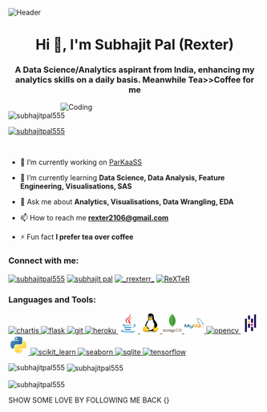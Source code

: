 ![Header](./github-header-image-2.png)
<h1 align="center">Hi 👋, I'm Subhajit Pal (Rexter)</h1>
<h3 align="center">A Data Science/Analytics aspirant from India, enhancing my analytics skills on a daily basis. Meanwhile Tea>>Coffee for me</h3>
<img align="right" alt="Coding" width="400" src="https://www.google.com/imgres?imgurl=https%3A%2F%2Findoanalytica.com%2Fstatic%2Fimages%2Fdata-science-2.gif&imgrefurl=https%3A%2F%2Findoanalytica.com%2Fdata-science%2F&tbnid=IA-aRpasDaggTM&vet=12ahUKEwjstr3di6D8AhXTjtgFHUMqBn4QMygZegUIARDCAg..i&docid=czKCCTgzLb7ltM&w=640&h=640&q=data%20scientist%20animated%20image%20gif&client=safari&ved=2ahUKEwjstr3di6D8AhXTjtgFHUMqBn4QMygZegUIARDCAg>


<p align="left"> <img src="https://komarev.com/ghpvc/?username=subhajitpal555&label=Profile%20views&color=0e75b6&style=flat" alt="subhajitpal555" /> </p>

<p align="left"> <a href="https://github.com/ryo-ma/github-profile-trophy"><img src="https://github-profile-trophy.vercel.app/?username=subhajitpal555" alt="subhajitpal555" /></a> </p>

<p align="left"> <a href="https://twitter.com/" target="blank"><img src="https://img.shields.io/twitter/follow/?logo=twitter&style=for-the-badge" alt="" /></a> </p>

- 🔭 I’m currently working on [ParKaaSS](https://github.com/SubhajitPal555/ParKaaSS)

- 🌱 I’m currently learning **Data Science, Data Analysis, Feature Engineering, Visualisations, SAS**

- 💬 Ask me about **Analytics, Visualisations, Data Wrangling, EDA**

- 📫 How to reach me **rexter2106@gmail.com**

- ⚡ Fun fact **I prefer tea over coffee**

<h3 align="left">Connect with me:</h3>
<p align="left">
<a href="https://linkedin.com/in/subhajitpal555" target="blank"><img align="center" src="https://raw.githubusercontent.com/rahuldkjain/github-profile-readme-generator/master/src/images/icons/Social/linked-in-alt.svg" alt="subhajitpal555" height="30" width="40" /></a>
<a href="https://fb.com/subhajit pal" target="blank"><img align="center" src="https://raw.githubusercontent.com/rahuldkjain/github-profile-readme-generator/master/src/images/icons/Social/facebook.svg" alt="subhajit pal" height="30" width="40" /></a>
<a href="https://instagram.com/_rrexterr_" target="blank"><img align="center" src="https://raw.githubusercontent.com/rahuldkjain/github-profile-readme-generator/master/src/images/icons/Social/instagram.svg" alt="_rrexterr_" height="30" width="40" /></a>
<a href="https://discord.gg/ReXTeR" target="blank"><img align="center" src="https://raw.githubusercontent.com/rahuldkjain/github-profile-readme-generator/master/src/images/icons/Social/discord.svg" alt="ReXTeR" height="30" width="40" /></a>
</p>

<h3 align="left">Languages and Tools:</h3>
<p align="left"> <a href="https://www.chartjs.org" target="_blank" rel="noreferrer"> <img src="https://www.chartjs.org/media/logo-title.svg" alt="chartjs" width="40" height="40"/> </a> <a href="https://flask.palletsprojects.com/" target="_blank" rel="noreferrer"> <img src="https://www.vectorlogo.zone/logos/pocoo_flask/pocoo_flask-icon.svg" alt="flask" width="40" height="40"/> </a> <a href="https://git-scm.com/" target="_blank" rel="noreferrer"> <img src="https://www.vectorlogo.zone/logos/git-scm/git-scm-icon.svg" alt="git" width="40" height="40"/> </a> <a href="https://heroku.com" target="_blank" rel="noreferrer"> <img src="https://www.vectorlogo.zone/logos/heroku/heroku-icon.svg" alt="heroku" width="40" height="40"/> </a> <a href="https://www.java.com" target="_blank" rel="noreferrer"> <img src="https://raw.githubusercontent.com/devicons/devicon/master/icons/java/java-original.svg" alt="java" width="40" height="40"/> </a> <a href="https://www.linux.org/" target="_blank" rel="noreferrer"> <img src="https://raw.githubusercontent.com/devicons/devicon/master/icons/linux/linux-original.svg" alt="linux" width="40" height="40"/> </a> <a href="https://www.mongodb.com/" target="_blank" rel="noreferrer"> <img src="https://raw.githubusercontent.com/devicons/devicon/master/icons/mongodb/mongodb-original-wordmark.svg" alt="mongodb" width="40" height="40"/> </a> <a href="https://www.mysql.com/" target="_blank" rel="noreferrer"> <img src="https://raw.githubusercontent.com/devicons/devicon/master/icons/mysql/mysql-original-wordmark.svg" alt="mysql" width="40" height="40"/> </a> <a href="https://opencv.org/" target="_blank" rel="noreferrer"> <img src="https://www.vectorlogo.zone/logos/opencv/opencv-icon.svg" alt="opencv" width="40" height="40"/> </a> <a href="https://pandas.pydata.org/" target="_blank" rel="noreferrer"> <img src="https://raw.githubusercontent.com/devicons/devicon/2ae2a900d2f041da66e950e4d48052658d850630/icons/pandas/pandas-original.svg" alt="pandas" width="40" height="40"/> </a> <a href="https://www.python.org" target="_blank" rel="noreferrer"> <img src="https://raw.githubusercontent.com/devicons/devicon/master/icons/python/python-original.svg" alt="python" width="40" height="40"/> </a> <a href="https://scikit-learn.org/" target="_blank" rel="noreferrer"> <img src="https://upload.wikimedia.org/wikipedia/commons/0/05/Scikit_learn_logo_small.svg" alt="scikit_learn" width="40" height="40"/> </a> <a href="https://seaborn.pydata.org/" target="_blank" rel="noreferrer"> <img src="https://seaborn.pydata.org/_images/logo-mark-lightbg.svg" alt="seaborn" width="40" height="40"/> </a> <a href="https://www.sqlite.org/" target="_blank" rel="noreferrer"> <img src="https://www.vectorlogo.zone/logos/sqlite/sqlite-icon.svg" alt="sqlite" width="40" height="40"/> </a> <a href="https://www.tensorflow.org" target="_blank" rel="noreferrer"> <img src="https://www.vectorlogo.zone/logos/tensorflow/tensorflow-icon.svg" alt="tensorflow" width="40" height="40"/> </a> </p>

<p><img align="left" src="https://github-readme-stats.vercel.app/api/top-langs?username=subhajitpal555&show_icons=true&locale=en&layout=compact" alt="subhajitpal555" /></p>

<p>&nbsp;<img align="center" src="https://github-readme-stats.vercel.app/api?username=subhajitpal555&show_icons=true&locale=en" alt="subhajitpal555" /></p>

<p><img align="center" src="https://github-readme-streak-stats.herokuapp.com/?user=subhajitpal555&" alt="subhajitpal555" /></p>

SHOW SOME LOVE BY FOLLOWING ME BACK {}
